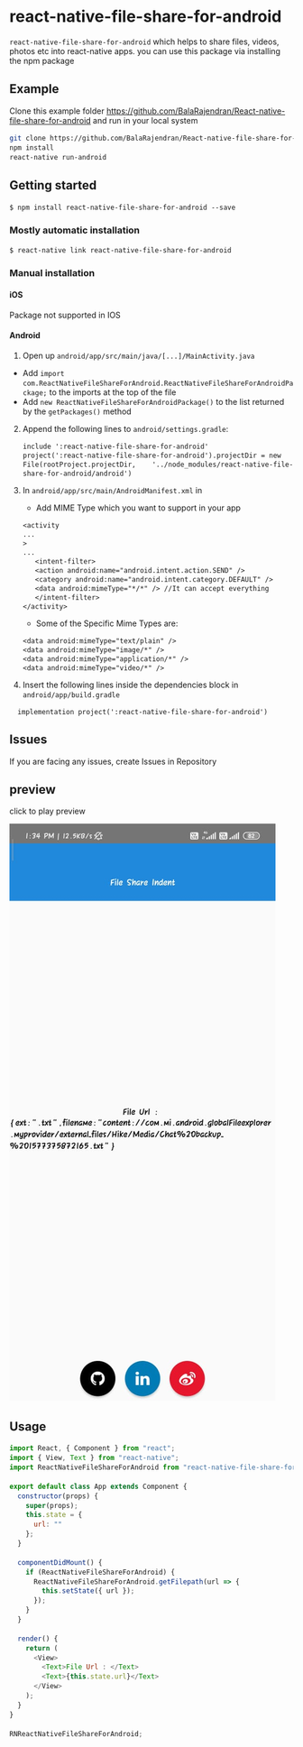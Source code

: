 # react-native-file-share-for-android

`react-native-file-share-for-android` which helps to share files, videos, photos etc into react-native apps. you can use this package via installing the npm package

## Example

Clone this example folder https://github.com/BalaRajendran/React-native-file-share-for-android and run in your local system

```sh
git clone https://github.com/BalaRajendran/React-native-file-share-for-android
npm install
react-native run-android
```

## Getting started

`$ npm install react-native-file-share-for-android --save`

### Mostly automatic installation

`$ react-native link react-native-file-share-for-android`

### Manual installation

#### iOS

Package not supported in IOS

#### Android

1. Open up `android/app/src/main/java/[...]/MainActivity.java`

- Add `import com.ReactNativeFileShareForAndroid.ReactNativeFileShareForAndroidPackage;` to the imports at the top of the file
- Add `new ReactNativeFileShareForAndroidPackage()` to the list returned by the `getPackages()` method

2. Append the following lines to `android/settings.gradle`:

   ```
   include ':react-native-file-share-for-android'
   project(':react-native-file-share-for-android').projectDir = new File(rootProject.projectDir, 	'../node_modules/react-native-file-share-for-android/android')
   ```

3. In `android/app/src/main/AndroidManifest.xml` in <activity>

   - Add MIME Type which you want to support in your app

   ```
   <activity
   ...
   >
   ...
      <intent-filter>
      <action android:name="android.intent.action.SEND" />
      <category android:name="android.intent.category.DEFAULT" />
      <data android:mimeType="*/*" /> //It can accept everything
      </intent-filter>
   </activity>
   ```

   - Some of the Specific Mime Types are:

   ```
   <data android:mimeType="text/plain" />
   <data android:mimeType="image/*" />
   <data android:mimeType="application/*" />
   <data android:mimeType="video/*" />
   ```

4. Insert the following lines inside the dependencies block in `android/app/build.gradle`

```
  implementation project(':react-native-file-share-for-android')
```

## Issues

If you are facing any issues, create Issues in Repository

## preview

click to play preview

[![Watch the video](public/preview.jpeg)](https://youtu.be/fjPl_MtaaYo)

## Usage

```javascript
import React, { Component } from "react";
import { View, Text } from "react-native";
import ReactNativeFileShareForAndroid from "react-native-file-share-for-android";

export default class App extends Component {
  constructor(props) {
    super(props);
    this.state = {
      url: ""
    };
  }

  componentDidMount() {
    if (ReactNativeFileShareForAndroid) {
      ReactNativeFileShareForAndroid.getFilepath(url => {
        this.setState({ url });
      });
    }
  }

  render() {
    return (
      <View>
        <Text>File Url : </Text>
        <Text>{this.state.url}</Text>
      </View>
    );
  }
}

RNReactNativeFileShareForAndroid;
```

